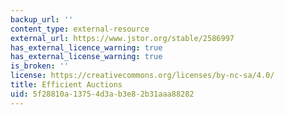 ```yaml
---
backup_url: ''
content_type: external-resource
external_url: https://www.jstor.org/stable/2586997
has_external_licence_warning: true
has_external_license_warning: true
is_broken: ''
license: https://creativecommons.org/licenses/by-nc-sa/4.0/
title: Efficient Auctions
uid: 5f28810a-1375-4d3a-b3e8-2b31aaa88282
---
```

